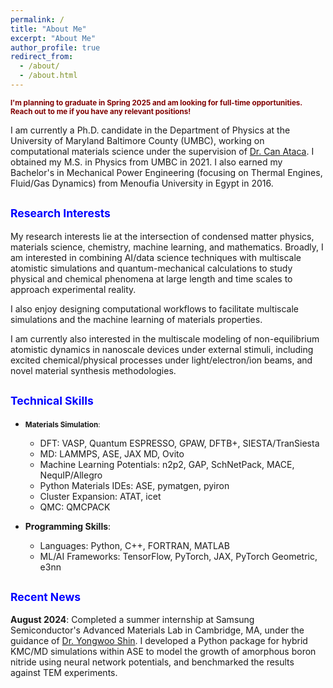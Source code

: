 ```yaml
---
permalink: /
title: "About Me"
excerpt: "About Me"
author_profile: true
redirect_from: 
  - /about/
  - /about.html
---
```


<span style="color: maroon; font-size: smaller;"><strong>I'm planning to graduate in Spring 2025 and am looking for full-time opportunities. Reach out to me if you have any relevant positions!</strong></span>

I am currently a Ph.D. candidate in the Department of Physics at the University of Maryland Baltimore County (UMBC), working on computational materials science under the supervision of [Dr. Can Ataca](https://physics.umbc.edu/people/faculty/ataca/). I obtained my M.S. in Physics from UMBC in 2021. I also earned my Bachelor's in Mechanical Power Engineering (focusing on Thermal Engines, Fluid/Gas Dynamics) from Menoufia University in Egypt in 2016. 

## <span style="color: blue; font-size: smaller;">Research Interests</span>

My research interests lie at the intersection of condensed matter physics, materials science, chemistry, machine learning, and mathematics. Broadly, I am interested in combining AI/data science techniques with multiscale atomistic simulations and quantum-mechanical calculations to study physical and chemical phenomena at large length and time scales to approach experimental reality.

I also enjoy designing computational workflows to facilitate multiscale simulations and the machine learning of materials properties. 

I am currently also interested in the multiscale modeling of non-equilibrium atomistic dynamics in nanoscale devices under external stimuli, including excited chemical/physical processes under light/electron/ion beams, and novel material synthesis methodologies.

## <span style="color: blue; font-size: smaller;">Technical Skills</span>

- <span style="font-size: smaller;">**Materials Simulation**:
  - DFT: VASP, Quantum ESPRESSO, GPAW, DFTB+, SIESTA/TranSiesta
  - MD: LAMMPS, ASE, JAX MD, Ovito
  - Machine Learning Potentials: n2p2, GAP, SchNetPack, MACE, NequIP/Allegro
  - Python Materials IDEs: ASE, pymatgen, pyiron
  - Cluster Expansion: ATAT, icet
  - QMC: QMCPACK

- **Programming Skills**:
  - Languages: Python, C++, FORTRAN, MATLAB
  - ML/AI Frameworks: TensorFlow, PyTorch, JAX, PyTorch Geometric, e3nn</span>

## <span style="color: blue; font-size: smaller;">Recent News</span>

**August 2024**: Completed a summer internship at Samsung Semiconductor's Advanced Materials Lab in Cambridge, MA, under the guidance of [Dr. Yongwoo Shin](https://scholar.google.com/citations?user=0R3aEUUAAAAJ&hl=en). I developed a Python package for hybrid KMC/MD simulations within ASE to model the growth of amorphous boron nitride using neural network potentials, and benchmarked the results against TEM experiments.
